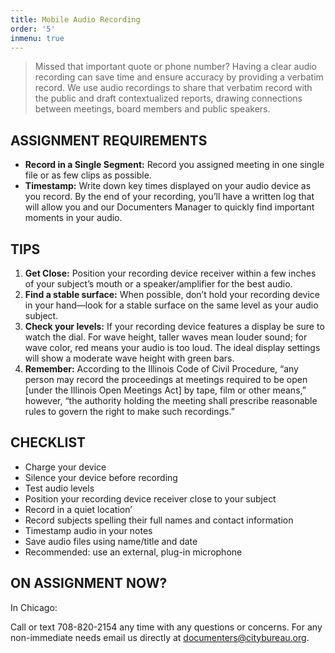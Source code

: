 ```yaml
---
title: Mobile Audio Recording
order: '5'
inmenu: true
---
```

> Missed that important quote or phone number? Having a clear audio recording can save time and ensure accuracy by providing a verbatim record. We use audio recordings to share that verbatim record with the public and draft contextualized reports, drawing connections between meetings, board members and public speakers.

## ASSIGNMENT REQUIREMENTS

* **Record in a Single Segment:** Record you assigned meeting in one single file or as few clips as possible. 
* **Timestamp:** Write down key times displayed on your audio device as you record. By the end of your recording, you’ll have a written log that will allow you and our Documenters Manager to quickly find important moments in your audio.

## TIPS

1. **Get Close:** Position your recording device receiver within a few inches of your subject’s mouth or a speaker/amplifier for the best audio.
2. **Find a stable surface:** When possible, don’t hold your recording device in your hand—look for a stable surface on the same level as your audio subject.
3. **Check your levels:** If your recording device features a display be sure to watch the dial. For wave height, taller waves mean louder sound; for wave color, red means your audio is too loud. The ideal display settings will show a moderate wave height with green bars.
4. **Remember:** According to the Illinois Code of Civil Procedure, “any person may record the proceedings at meetings required to be open \[under the Illinois Open Meetings Act] by tape, film or other means,” however, “the authority holding the meeting shall prescribe reasonable rules to govern the right to make such recordings.”

## CHECKLIST

* Charge your device
* Silence your device before recording
* Test audio levels
* Position your recording device receiver close to your subject
* Record in a quiet location’
* Record subjects spelling their full names and contact information
* Timestamp audio in your notes
* Save audio files using name/title and date
* Recommended: use an external, plug-in microphone

## ON ASSIGNMENT NOW?

In Chicago:

Call or text 708-820-2154 any time with any questions or concerns. For any non-immediate needs email us directly at documenters@citybureau.org.
